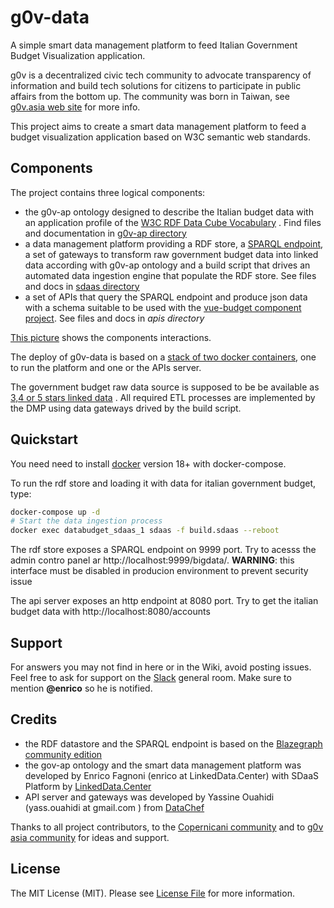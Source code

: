 # g0v-data

A simple smart data management platform to feed Italian Government Budget Visualization application. 

g0v is a decentralized civic tech community to advocate transparency of information and build tech solutions 
for citizens to participate in public affairs from the bottom up. The community was born in Taiwan, see [g0v.asia web site](http://g0v.asia/) for more info.

This project aims to create a smart data management platform to feed a budget visualization application based on W3C semantic web standards.

## Components

The project contains three logical components:

- the g0v-ap ontology designed to describe the Italian budget data with an application profile of the [W3C RDF Data Cube Vocabulary](https://www.w3.org/TR/vocab-data-cube) . Find files and documentation in [g0v-ap directory](g0v-ap/README.md)
- a data management platform providing a RDF store, a [SPARQL endpoint](https://www.w3.org/TR/sparql11-overview), a set of gateways to transform raw government budget data into linked data according with g0v-ap ontology and a build script that drives an automated data ingestion engine that populate the RDF store.  See files and docs in [sdaas directory](sdaas/README.md)
- a set of APIs that query the SPARQL endpoint and produce json data with a schema suitable to be used with the [vue-budget component project](). See files and docs in *apis directory*
 
[This picture](https://www.draw.io/?lightbox=1&highlight=0000ff&edit=_blank&layers=1&nav=1&title=g0v-data-architecture.html#Uhttps%3A%2F%2Fdrive.google.com%2Fa%2Fe-artspace.com%2Fuc%3Fid%3D1Q2VSl5IL_K1qByiSzGDffSXiVbSRA1zl%26export%3Ddownload) shows the components interactions.

The deploy of g0v-data is based on a [stack of two docker containers](https://www.draw.io/?lightbox=1&highlight=0000ff&edit=_blank&layers=1&nav=1&title=g0v-data-stack.html#Uhttps%3A%2F%2Fdrive.google.com%2Fa%2Fe-artspace.com%2Fuc%3Fid%3D1FEItM1NOMCzj03GxkXc_EE5SLnJ-oF_R%26export%3Ddownload), one to run the platform and one or the APIs server.

The government budget raw data source is supposed to be be available as [3,4 or 5 stars linked data](https://5stardata.info/en/) . All required ETL processes are implemented by the DMP using data gateways drived by the build script.


## Quickstart

You need need to install [docker](https://docs.docker.com/) version 18+ with docker-compose.

To run the rdf store and loading it with data for italian government budget, type:

```bash
docker-compose up -d
# Start the data ingestion process
docker exec databudget_sdaas_1 sdaas -f build.sdaas --reboot
```

The rdf store exposes a SPARQL endpoint on 9999 port. Try to acesss the admin contro panel ar http://localhost:9999/bigdata/. **WARNING**: this interface must be disabled in producion environment to prevent security issue

The api server exposes an http endpoint at 8080 port. Try to get the italian budget data with http://localhost:8080/accounts


## Support

For answers you may not find in here or in the Wiki, avoid posting issues. Feel free to ask for support on the [Slack](https://linkeddatacenter.slack.com/) general room. Make sure to mention **@enrico** so he is notified.

## Credits

- the RDF datastore and the SPARQL endpoint is based on the [Blazegraph community edition](https://www.blazegraph.com/)
- the gov-ap ontology and the smart data management platform was developed by Enrico Fagnoni (enrico at LinkedData.Center) with SDaaS Platform by [LinkedData.Center](http://LinkedData.Center/)
- API server and gateways was developed by Yassine Ouahidi (yass.ouahidi at gmail.com ) from [DataChef](http://DataChef.Cloud)

Thanks to all project contributors, to the [Copernicani community](https://copernicani.it/) and to [g0v asia community](http://g0v.asia) for ideas and support.

## License

The MIT License (MIT). Please see [License File](LICENSE) for more information.

